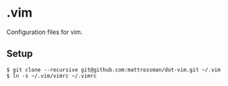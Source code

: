 # .vim

Configuration files for vim.

## Setup

    $ git clone --recursive git@github.com:mattrossman/dot-vim.git ~/.vim
    $ ln -s ~/.vim/vimrc ~/.vimrc

